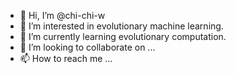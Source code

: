 - 👋 Hi, I’m @chi-chi-w
- 👀 I’m interested in evolutionary machine learning.
- 🌱 I’m currently learning evolutionary computation.
- 💞️ I’m looking to collaborate on ...
- 📫 How to reach me ...

<!---
chi-chi-w/chi-chi-w is a ✨ special ✨ repository because its `README.md` (this file) appears on your GitHub profile.
You can click the Preview link to take a look at your changes.
--->
